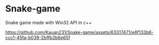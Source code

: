 # Snake-game
Snake game made with Win32 API in c++

https://github.com/Kauan231/Snake-game/assets/63317471/e6f133b6-ccc1-45fa-b039-2bffb2b6e65f

